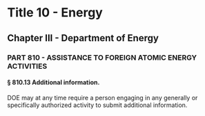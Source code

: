 
# Title 10 - Energy
## Chapter III - Department of Energy
### PART 810 - ASSISTANCE TO FOREIGN ATOMIC ENERGY ACTIVITIES
#### § 810.13 Additional information.

DOE may at any time require a person engaging in any generally or specifically authorized activity to submit additional information.
